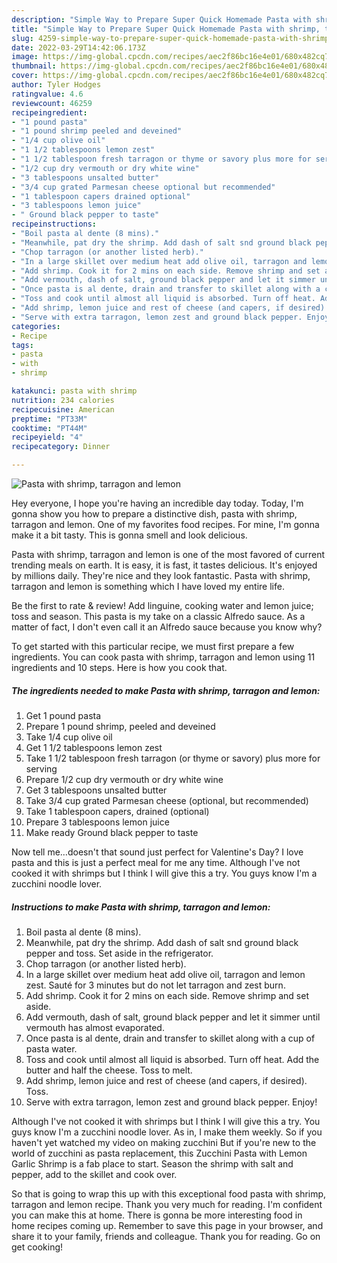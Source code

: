```yaml
---
description: "Simple Way to Prepare Super Quick Homemade Pasta with shrimp, tarragon and lemon"
title: "Simple Way to Prepare Super Quick Homemade Pasta with shrimp, tarragon and lemon"
slug: 4259-simple-way-to-prepare-super-quick-homemade-pasta-with-shrimp-tarragon-and-lemon
date: 2022-03-29T14:42:06.173Z
image: https://img-global.cpcdn.com/recipes/aec2f86bc16e4e01/680x482cq70/pasta-with-shrimp-tarragon-and-lemon-recipe-main-photo.jpg
thumbnail: https://img-global.cpcdn.com/recipes/aec2f86bc16e4e01/680x482cq70/pasta-with-shrimp-tarragon-and-lemon-recipe-main-photo.jpg
cover: https://img-global.cpcdn.com/recipes/aec2f86bc16e4e01/680x482cq70/pasta-with-shrimp-tarragon-and-lemon-recipe-main-photo.jpg
author: Tyler Hodges
ratingvalue: 4.6
reviewcount: 46259
recipeingredient:
- "1 pound pasta"
- "1 pound shrimp peeled and deveined"
- "1/4 cup olive oil"
- "1 1/2 tablespoons lemon zest"
- "1 1/2 tablespoon fresh tarragon or thyme or savory plus more for serving"
- "1/2 cup dry vermouth or dry white wine"
- "3 tablespoons unsalted butter"
- "3/4 cup grated Parmesan cheese optional but recommended"
- "1 tablespoon capers drained optional"
- "3 tablespoons lemon juice"
- " Ground black pepper to taste"
recipeinstructions:
- "Boil pasta al dente (8 mins)."
- "Meanwhile, pat dry the shrimp. Add dash of salt snd ground black pepper and toss. Set aside in the refrigerator."
- "Chop tarragon (or another listed herb)."
- "In a large skillet over medium heat add olive oil, tarragon and lemon zest. Sauté for 3 minutes but do not let tarragon and zest burn."
- "Add shrimp. Cook it for 2 mins on each side. Remove shrimp and set aside."
- "Add vermouth, dash of salt, ground black pepper and let it simmer until vermouth has almost evaporated."
- "Once pasta is al dente, drain and transfer to skillet along with a cup of pasta water."
- "Toss and cook until almost all liquid is absorbed. Turn off heat. Add the butter and half the cheese. Toss to melt."
- "Add shrimp, lemon juice and rest of cheese (and capers, if desired). Toss."
- "Serve with extra tarragon, lemon zest and ground black pepper. Enjoy!"
categories:
- Recipe
tags:
- pasta
- with
- shrimp

katakunci: pasta with shrimp 
nutrition: 234 calories
recipecuisine: American
preptime: "PT33M"
cooktime: "PT44M"
recipeyield: "4"
recipecategory: Dinner

---
```



![Pasta with shrimp, tarragon and lemon](https://img-global.cpcdn.com/recipes/aec2f86bc16e4e01/680x482cq70/pasta-with-shrimp-tarragon-and-lemon-recipe-main-photo.jpg)

Hey everyone, I hope you're having an incredible day today. Today, I'm gonna show you how to prepare a distinctive dish, pasta with shrimp, tarragon and lemon. One of my favorites food recipes. For mine, I'm gonna make it a bit tasty. This is gonna smell and look delicious.

Pasta with shrimp, tarragon and lemon is one of the most favored of current trending meals on earth. It is easy, it is fast, it tastes delicious. It's enjoyed by millions daily. They're nice and they look fantastic. Pasta with shrimp, tarragon and lemon is something which I have loved my entire life.

Be the first to rate &amp; review! Add linguine, cooking water and lemon juice; toss and season. This pasta is my take on a classic Alfredo sauce. As a matter of fact, I don&#39;t even call it an Alfredo sauce because you know why?


To get started with this particular recipe, we must first prepare a few ingredients. You can cook pasta with shrimp, tarragon and lemon using 11 ingredients and 10 steps. Here is how you cook that.

<!--inarticleads1-->

##### The ingredients needed to make Pasta with shrimp, tarragon and lemon:

1. Get 1 pound pasta
1. Prepare 1 pound shrimp, peeled and deveined
1. Take 1/4 cup olive oil
1. Get 1 1/2 tablespoons lemon zest
1. Take 1 1/2 tablespoon fresh tarragon (or thyme or savory) plus more for serving
1. Prepare 1/2 cup dry vermouth or dry white wine
1. Get 3 tablespoons unsalted butter
1. Take 3/4 cup grated Parmesan cheese (optional, but recommended)
1. Take 1 tablespoon capers, drained (optional)
1. Prepare 3 tablespoons lemon juice
1. Make ready  Ground black pepper to taste


Now tell me…doesn&#39;t that sound just perfect for Valentine&#39;s Day? I love pasta and this is just a perfect meal for me any time. Although I&#39;ve not cooked it with shrimps but I think I will give this a try. You guys know I&#39;m a zucchini noodle lover. 

<!--inarticleads2-->

##### Instructions to make Pasta with shrimp, tarragon and lemon:

1. Boil pasta al dente (8 mins).
1. Meanwhile, pat dry the shrimp. Add dash of salt snd ground black pepper and toss. Set aside in the refrigerator.
1. Chop tarragon (or another listed herb).
1. In a large skillet over medium heat add olive oil, tarragon and lemon zest. Sauté for 3 minutes but do not let tarragon and zest burn.
1. Add shrimp. Cook it for 2 mins on each side. Remove shrimp and set aside.
1. Add vermouth, dash of salt, ground black pepper and let it simmer until vermouth has almost evaporated.
1. Once pasta is al dente, drain and transfer to skillet along with a cup of pasta water.
1. Toss and cook until almost all liquid is absorbed. Turn off heat. Add the butter and half the cheese. Toss to melt.
1. Add shrimp, lemon juice and rest of cheese (and capers, if desired). Toss.
1. Serve with extra tarragon, lemon zest and ground black pepper. Enjoy!


Although I&#39;ve not cooked it with shrimps but I think I will give this a try. You guys know I&#39;m a zucchini noodle lover. As in, I make them weekly. So if you haven&#39;t yet watched my video on making zucchini But if you&#39;re new to the world of zucchini as pasta replacement, this Zucchini Pasta with Lemon Garlic Shrimp is a fab place to start. Season the shrimp with salt and pepper, add to the skillet and cook over. 

So that is going to wrap this up with this exceptional food pasta with shrimp, tarragon and lemon recipe. Thank you very much for reading. I'm confident you can make this at home. There is gonna be more interesting food in home recipes coming up. Remember to save this page in your browser, and share it to your family, friends and colleague. Thank you for reading. Go on get cooking!
